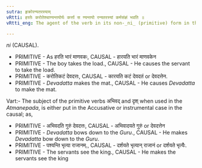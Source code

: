 ```yaml
---
sutra: हृक्रोरन्यतरस्याम्
vRtti: हरतेः करोतेश्चाण्यन्तयोर्यः कर्त्ता स ण्यन्तयो रन्यतरस्यां कर्मसंज्ञं भवति ॥
vRtti_eng: The agent of the verb in its non-_ni_ (primitive) form in the case of _hri¬_ to lose and _kri_ to make, is optionally called _karma_ or object when these verbs take the affix.

---
```

_ni_ (CAUSAL).

- PRIMITIVE - As हरति भारं माणवकः, CAUSAL - हारयति भारं माणवकेन
- PRIMITIVE - The boy takes the load., CAUSAL - He causes the servant to take the load.
- PRIMITIVE - करोतिकटं देवदत्तः, CAUSAL - कारयति कटं देवदतं or देवदत्तेन.
- PRIMITIVE - _Devadatta_ makes the mat., CAUSAL - He causes _Devadatta_ to make the mat.

Vart:- The subject of the primitive verbs अभिवद् and दृश् when used in the _Atmanepada_, is either put in the Accusative or instrumental case in the causal; as,

- PRIMITIVE - अभिवदति गुरुं देवदत्तः, CAUSAL - अभिवादयते गुरुं or देवदत्तेन
- PRIMITIVE - _Devadatta_ bows down to the _Guru_., CAUSAL - He makes _Devadatta_ bow down to the _Guru_.
- PRIMITIVE - पश्यन्ति भृत्या राजानम्., CAUSAL - दर्शयते भृत्यान् राजानं or दर्शयते भृत्यैः.
- PRIMITIVE - The servants see the king., CAUSAL - He makes the servants see the king